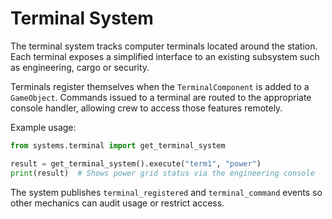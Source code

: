 # Terminal System

The terminal system tracks computer terminals located around the station.
Each terminal exposes a simplified interface to an existing subsystem
such as engineering, cargo or security.

Terminals register themselves when the `TerminalComponent` is added to a
`GameObject`. Commands issued to a terminal are routed to the
appropriate console handler, allowing crew to access those features
remotely.

Example usage:

```python
from systems.terminal import get_terminal_system

result = get_terminal_system().execute("term1", "power")
print(result)  # Shows power grid status via the engineering console
```

The system publishes `terminal_registered` and `terminal_command` events
so other mechanics can audit usage or restrict access.
